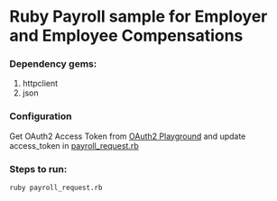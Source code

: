 # Ruby Payroll sample for Employer and Employee Compensations
### Dependency gems:
1. httpclient
2. json

### Configuration
Get OAuth2 Access Token from [OAuth2 Playground](https://developer.intuit.com/v2/ui#/playground?appid) and update access_token in [payroll_request.rb](payroll_request.rb)

### Steps to run:
`ruby payroll_request.rb`

